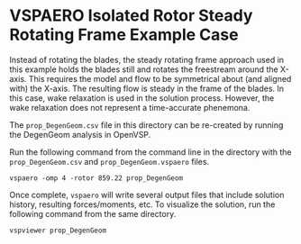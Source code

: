 # VSPAERO Isolated Rotor Steady Rotating Frame Example Case

Instead of rotating the blades, the steady rotating frame approach used in this example
holds the blades still and rotates the freestream around the X-axis.  This requires the
model and flow to be symmetrical about (and aligned with) the X-axis.  The resulting
flow is steady in the frame of the blades.  In this case, wake relaxation is used in the
solution process.  However, the wake relaxation does not represent a time-accurate phenemona. 

The `prop_DegenGeom.csv` file in this directory can be re-created by running the DegenGeom
analysis in OpenVSP.

Run the following command from the command line in the directory with the `prop_DegenGeom.csv`
and `prop_DegenGeom.vspaero` files.

```
vspaero -omp 4 -rotor 859.22 prop_DegenGeom
```

Once complete, `vspaero` will write several output files that include solution history,
resulting forces/moments, etc.  To visualize the solution, run the following command from
the same directory.

```
vspviewer prop_DegenGeom
```

